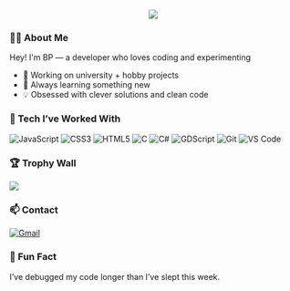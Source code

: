 <h1 align="center">
  <img src="https://readme-typing-svg.herokuapp.com?font=Fira+Code&duration=3000&pause=1000&center=true&vCenter=true&width=435&lines=Hey%2C+I'm+Bepe+%F0%9F%91%8B;I+turn+coffee+into+code.;Debugging+is+my+cardio.;Sometimes+I+sleep+%E2%98%95%EF%B8%8F"/>
</h1>

### 👨‍💻 About Me

Hey! I'm BP — a developer who loves coding and experimenting  
- 🔭 Working on university + hobby projects  
- 🌱 Always learning something new  
- 💡 Obsessed with clever solutions and clean code

### 🔧 Tech I’ve Worked With

![JavaScript](https://img.shields.io/badge/-JavaScript-282828?style=flat-square&logo=javascript&logoColor=F7DF1E)
![CSS3](https://img.shields.io/badge/-CSS3-282828?style=flat-square&logo=css3&logoColor=1572B6)
![HTML5](https://img.shields.io/badge/-HTML5-282828?style=flat-square&logo=html5&logoColor=E34F26)
![C](https://img.shields.io/badge/-C-282828?style=flat-square&logo=c&logoColor=A8B9CC)
![C#](https://img.shields.io/badge/-C%23-282828?style=flat-square&logo=csharp&logoColor=239120)
![GDScript](https://img.shields.io/badge/-GDScript-282828?style=flat-square&logo=godot-engine&logoColor=478CBF)
![Git](https://img.shields.io/badge/-Git-282828?style=flat-square&logo=git&logoColor=F05032)
![VS Code](https://img.shields.io/badge/-VS%20Code-282828?style=flat-square&logo=visual-studio-code&logoColor=007ACC)

### 🏆 Trophy Wall

<div>
  <img src="https://github-profile-trophy.vercel.app/?username=ctrl-alt-bepe&theme=gruvbox&margin-w=10&no-bg=true&title=Commits,Repositories,Followers" style="max-width: 100%;"/>
</div>

### 📫 Contact

[![Gmail](https://img.shields.io/badge/-jbp898@gmail.com-282828?style=flat-square&logo=gmail&logoColor=D14836)](mailto:jbp898@gmail.com)

### 🎉 Fun Fact

I’ve debugged my code longer than I’ve slept this week.
